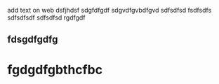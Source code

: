 add text on web
dsfjhdsf
sdgfdfgdf
sdgvdfgvbdfgvd
sdfsdfsd
fsdfsdfs
sdfsdfsdf
sdfsdfsd
rgdfgdf
## fdsgdfgdfg
# fgdgdfgbthcfbc
